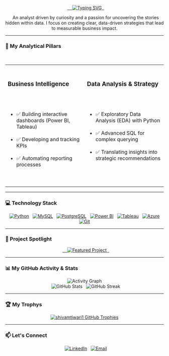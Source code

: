 <p align="center">
  <a href="https://github.com/shivamtiwari1">
    <img src="https://readme-typing-svg.herokuapp.com?font=Fira+Code&size=24&pause=1000&color=006466&center=true&width=500&lines=Hi%2C+I'm+Shivam+Tiwari+%F0%9F%91%8B;Data+%26+Business+Analyst;Transforming+Data+into+Insight" alt="Typing SVG" />
  </a>
</p>

<p align="center">
  An analyst driven by curiosity and a passion for uncovering the stories hidden within data. I focus on creating clear, data-driven strategies that lead to measurable business impact.
</p>

---

### 🎯 My Analytical Pillars
<table>
  <tr>
    <td width="50%" valign="top">
      <h3>Business Intelligence</h3>
      <ul>
        <li>✅ Building interactive dashboards (Power BI, Tableau)</li>
        <li>✅ Developing and tracking KPIs</li>
        <li>✅ Automating reporting processes</li>
      </ul>
    </td>
    <td width="50%" valign="top">
      <h3>Data Analysis & Strategy</h3>
      <ul>
        <li>✅ Exploratory Data Analysis (EDA) with Python</li>
        <li>✅ Advanced SQL for complex querying</li>
        <li>✅ Translating insights into strategic recommendations</li>
      </ul>
    </td>
  </tr>
</table>

---

### 💻 Technology Stack

<p align="center">
  <a href="https://www.python.org/" target="_blank"><img src="https://img.icons8.com/color/48/000000/python.png" alt="Python" /></a>
  <a href="https://www.mysql.com/" target="_blank"><img src="https://img.icons8.com/color/48/000000/mysql-logo.png" alt="MySQL" /></a>
  <a href="https://www.postgresql.org/" target="_blank"><img src="https://img.icons8.com/color/48/000000/postgreesql.png" alt="PostgreSQL" /></a>
  <a href="https://powerbi.microsoft.com/" target="_blank"><img src="https://img.icons8.com/color/48/000000/power-bi.png" alt="Power BI" /></a>
  <a href="https://www.tableau.com/" target="_blank"><img src="https://img.icons8.com/color/48/000000/tableau-software.png" alt="Tableau" /></a>
  <a href="https://azure.microsoft.com/" target="_blank"><img src="https://img.icons8.com/color/48/000000/azure-1.png" alt="Azure" /></a>
  <a href="https://git-scm.com/" target="_blank"><img src="https://img.icons8.com/color/48/000000/git.png" alt="Git" /></a>
</p>

---

### 🌟 Project Spotlight
<p align="center">
  <a href="https://github.com/shivamtiwari1/shivamtiwari1" target="_blank">
    <img src="https://github-readme-stats.vercel.app/api/pin/?username=shivamtiwari1&repo=shivamtiwari1&theme=buefy&hide_border=true&icon_color=006466" alt="Featured Project" />
  </a>
</p>

---

### 📊 My GitHub Activity & Stats

<p align="center">
  <img src="https://github-readme-activity-graph.vercel.app/graph?username=shivamtiwari1&theme=react&hide_border=true&area=true&line=006466" alt="Activity Graph" />
  <br/>
  <img src="https://github-readme-stats.vercel.app/api?username=shivamtiwari1&show_icons=true&theme=buefy&hide_border=true&count_private=true" alt="GitHub Stats" />
  <img src="https://github-readme-streak-stats.herokuapp.com/?user=shivamtiwari1&theme=buefy&hide_border=true" alt="GitHub Streak" />
</p>

---


### 🏆 My Trophys
<p align="center">
  <a href="https://github.com/ryo-ma/github-profile-trophy">
    <img src="https://github-profile-trophy.vercel.app/?username=shivamtiwari1&theme=buefy&column=7&margin-w=15&margin-h=15" alt="shivamtiwari1 GitHub Trophies" />
  </a>
</p>

---

### 📫 Let's Connect

<p align="center">
  <a href="https://www.linkedin.com/in/shivam-tiwari-4239a621b/" target="_blank"><img src="https://img.icons8.com/fluent/48/000000/linkedin.png" alt="LinkedIn"/></a>
  <a href="mailto:shivam230131@gmail.com"><img src="https://img.icons8.com/fluent/48/000000/mailing.png" alt="Email"/></a>
</p>
